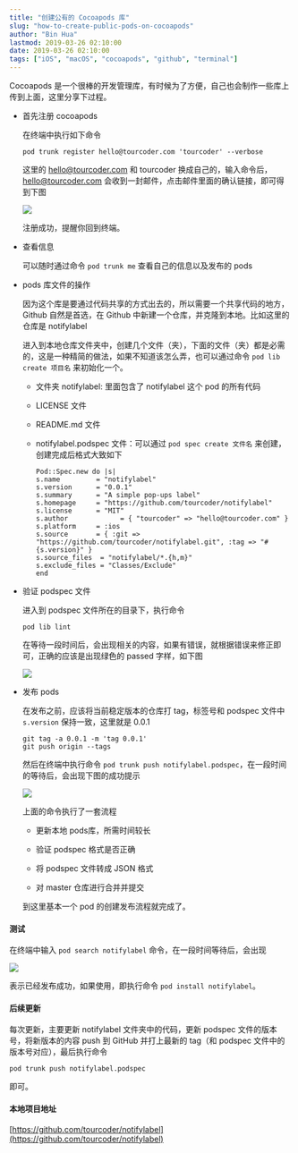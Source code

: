 ```yaml
---
title: "创建公有的 Cocoapods 库"
slug: "how-to-create-public-pods-on-cocoapods"
author: "Bin Hua"
lastmod: 2019-03-26 02:10:00
date: 2019-03-26 02:10:00
tags: ["iOS", "macOS", "cocoapods", "github", "terminal"]
---
```


Cocoapods 是一个很棒的开发管理库，有时候为了方便，自己也会制作一些库上传到上面，这里分享下过程。

- 首先注册 cocoapods

    在终端中执行如下命令

    ```
    pod trunk register hello@tourcoder.com 'tourcoder' --verbose
    ```
    
    这里的 hello@tourcoder.com 和 tourcoder 换成自己的，输入命令后，hello@tourcoder.com 会收到一封邮件，点击邮件里面的确认链接，即可得到下图
    
    ![](/imgs/cocoapods_ss01.png)
    
    注册成功，提醒你回到终端。
    
- 查看信息

    可以随时通过命令 `pod trunk me` 查看自己的信息以及发布的 pods
    
- pods 库文件的操作

    因为这个库是要通过代码共享的方式出去的，所以需要一个共享代码的地方，Github 自然是首选，在 Github 中新建一个仓库，并克隆到本地。比如这里的仓库是 notifylabel
    
    进入到本地仓库文件夹中，创建几个文件（夹），下面的文件（夹）都是必需的，这是一种精简的做法，如果不知道该怎么弄，也可以通过命令 `pod lib create 项目名` 来初始化一个。
    
    - 文件夹 notifylabel: 里面包含了 notifylabel 这个 pod 的所有代码
    
    - LICENSE 文件

    - README.md 文件

    - notifylabel.podspec 文件：可以通过 `pod spec create 文件名` 来创建，创建完成后格式大致如下

        ```
        Pod::Spec.new do |s|
        s.name         = "notifylabel"
        s.version      = "0.0.1"
        s.summary      = "A simple pop-ups label"
        s.homepage     = "https://github.com/tourcoder/notifylabel"
        s.license      = "MIT"
        s.author             = { "tourcoder" => "hello@tourcoder.com" }
        s.platform     = :ios
        s.source       = { :git => "https://github.com/tourcoder/notifylabel.git", :tag => "#{s.version}" }
        s.source_files  = "notifylabel/*.{h,m}"
        s.exclude_files = "Classes/Exclude"
        end
        ```
        
- 验证 podspec 文件

    进入到 podspec 文件所在的目录下，执行命令
    
    ```
    pod lib lint
    ```
        
    在等待一段时间后，会出现相关的内容，如果有错误，就根据错误来修正即可，正确的应该是出现绿色的 passed 字样，如下图
    
    ![](/imgs/cocoapods_ss02.png)
    
- 发布 pods

    在发布之前，应该将当前稳定版本的仓库打 tag，标签号和 podspec 文件中 `s.version` 保持一致，这里就是 0.0.1
    
    ```
    git tag -a 0.0.1 -m 'tag 0.0.1'
    git push origin --tags
    ```
    
    然后在终端中执行命令 `pod trunk push notifylabel.podspec`，在一段时间的等待后，会出现下图的成功提示
    
    ![](/imgs/cocoapods_ss03.png)
    
    上面的命令执行了一套流程
    
    - 更新本地 pods库，所需时间较长
    
    - 验证 podspec 格式是否正确
    
    - 将 podspec 文件转成 JSON 格式
    
    - 对 master 仓库进行合并并提交

    到这里基本一个 pod 的创建发布流程就完成了。

#### 测试

在终端中输入 `pod search notifylabel` 命令，在一段时间等待后，会出现

![](/imgs/cocoapods_ss04.png)

表示已经发布成功，如果使用，即执行命令 `pod install notifylabel`。

#### 后续更新

每次更新，主要更新 notifylabel 文件夹中的代码，更新 podspec 文件的版本号，将新版本的内容 push 到 GitHub 并打上最新的 tag（和 podspec 文件中的版本号对应），最后执行命令

```
pod trunk push notifylabel.podspec
```

即可。

#### 本地项目地址
    
[https://github.com/tourcoder/notifylabel](https://github.com/tourcoder/notifylabel)